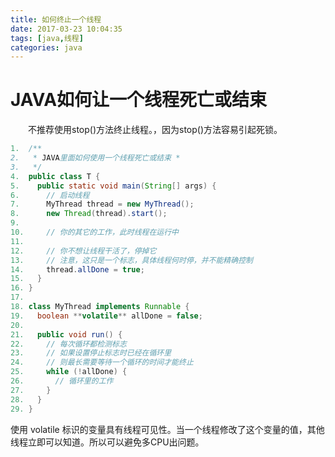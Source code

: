 ```yaml
---
title: 如何终止一个线程
date: 2017-03-23 10:04:35
tags: [java,线程]
categories: java
---
```

# JAVA如何让一个线程死亡或结束
&emsp;&emsp;不推荐使用stop()方法终止线程。，因为stop()方法容易引起死锁。
<!--more-->
```java
1.	/**
2.	 * JAVA里面如何使用一个线程死亡或结束 *
3.	 */
4.	public class T {
5.	  public static void main(String[] args) {
6.	    // 启动线程
7.	    MyThread thread = new MyThread();
8.	    new Thread(thread).start();
9.	
10.	    // 你的其它的工作，此时线程在运行中
11.	
12.	    // 你不想让线程干活了，停掉它
13.	    // 注意，这只是一个标志，具体线程何时停，并不能精确控制
14.	    thread.allDone = true;
15.	  }
16.	}
17.	
18.	class MyThread implements Runnable {
19.	  boolean **volatile** allDone = false;
20.	
21.	  public void run() {
22.	    // 每次循环都检测标志
23.	    // 如果设置停止标志时已经在循环里
24.	    // 则最长需要等待一个循环的时间才能终止
25.	    while (!allDone) {
26.	      // 循环里的工作
27.	    }
28.	  }
29.	}

```
使用 volatile 标识的变量具有线程可见性。当一个线程修改了这个变量的值，其他线程立即可以知道。所以可以避免多CPU出问题。